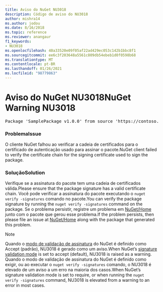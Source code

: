 ```yaml
---
title: Aviso do NuGet NU3018
description: Código de aviso do NU3018
author: mishra14
ms.author: jodou
ms.date: 8/16/2018
ms.topic: reference
ms.reviewer: anangaur
f1_keywords:
- NU3018
ms.openlocfilehash: 40a33520e09f05af22ad429ec053c142b1bbc8f1
ms.sourcegitcommit: ee6c3f203648a5561c809db54ebeb1d0f0598b68
ms.translationtype: MT
ms.contentlocale: pt-BR
ms.lasthandoff: 01/26/2021
ms.locfileid: "98779863"
---
```

# <a name="nuget-warning-nu3018"></a><span data-ttu-id="146b7-103">Aviso do NuGet NU3018</span><span class="sxs-lookup"><span data-stu-id="146b7-103">NuGet Warning NU3018</span></span>

<pre>Package 'SamplePackage v1.0.0' from source 'https://contoso.com/index.json': The primary signature found a chain building issue: A certificate chain processed, but terminated in a root certificate which is not trusted by the trust provider.</pre>

### <a name="issue"></a><span data-ttu-id="146b7-104">Problema</span><span class="sxs-lookup"><span data-stu-id="146b7-104">Issue</span></span>

<span data-ttu-id="146b7-105">O cliente NuGet falhou ao verificar a cadeia de certificados para o certificado de autenticação usado para assinar o pacote.</span><span class="sxs-lookup"><span data-stu-id="146b7-105">NuGet client failed to verify the certificate chain for the signing certificate used to sign the package.</span></span>


### <a name="solution"></a><span data-ttu-id="146b7-106">Solução</span><span class="sxs-lookup"><span data-stu-id="146b7-106">Solution</span></span>

<span data-ttu-id="146b7-107">Verifique se a assinatura do pacote tem uma cadeia de certificados válida.</span><span class="sxs-lookup"><span data-stu-id="146b7-107">Please ensure that the package signature has a valid certificate chain.</span></span> <span data-ttu-id="146b7-108">Você pode verificar a assinatura do pacote executando o `nuget verify -signatures` comando no pacote.</span><span class="sxs-lookup"><span data-stu-id="146b7-108">You can verify the package signature by running the `nuget verify -signatures` command on the package.</span></span> <span data-ttu-id="146b7-109">Se o problema persistir, registre um problema em [NuGet/Home](https://github.com/NuGet/Home/issues) junto com o pacote que gerou esse problema.</span><span class="sxs-lookup"><span data-stu-id="146b7-109">If the problem persists, then please file an issue at [NuGet/Home](https://github.com/NuGet/Home/issues) along with the package that generated this problem.</span></span>


> [!Note]
> <span data-ttu-id="146b7-110">Quando o [modo de validação de assinatura](../../consume-packages/installing-signed-packages.md#configure-package-signature-requirements) do NuGet é definido como Accept (padrão), NU3018 é gerado como um aviso.</span><span class="sxs-lookup"><span data-stu-id="146b7-110">When NuGet’s [signature validation mode](../../consume-packages/installing-signed-packages.md#configure-package-signature-requirements) is set to accept (default), NU3018 is raised as a warning.</span></span> <span data-ttu-id="146b7-111">Quando o modo de validação de assinatura do NuGet é definido como exigir, ou ao executar o `nuget verify -signatures` comando, o NU3018 é elevado de um aviso a um erro na maioria dos casos.</span><span class="sxs-lookup"><span data-stu-id="146b7-111">When NuGet’s signature validation mode is set to require, or when running the `nuget verify -signatures` command, NU3018 is elevated from a warning to an error in most cases.</span></span> 
